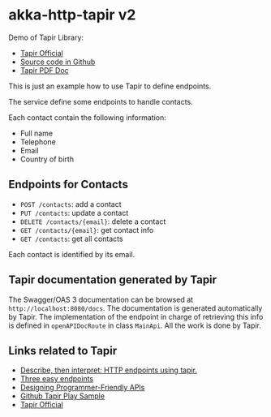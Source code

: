 # akka-http-tapir v2

Demo of Tapir Library:

- [Tapir Official](https://tapir.softwaremill.com/en/latest/)
- [Source code in Github](https://github.com/softwaremill/tapir)
- [Tapir PDF Doc](https://tapir.softwaremill.com/_/downloads/en/v0.18.3/pdf/)

This is just an example how to use Tapir to define endpoints.

The service define some endpoints to handle contacts.

Each contact contain the following information:

- Full name
- Telephone
- Email
- Country of birth

## Endpoints for Contacts

- `POST /contacts`: add a contact
- `PUT /contacts`: update a contact
- `DELETE /contacts/{email}`: delete a contact
- `GET /contacts/{email}`: get contact info
- `GET /contacts`: get all contacts

Each contact is identified by its email.

## Tapir documentation generated by Tapir 

The Swagger/OAS 3 documentation can be browsed at `http://localhost:8080/docs`.
The documentation is generated automatically by Tapir. The implementation of the endpoint in charge of retrieving this info is defined in `openAPIDocRoute` in class `MainApi`. All the work is done by Tapir.

## Links related to Tapir

- [Describe, then interpret: HTTP endpoints using tapir.](https://blog.softwaremill.com/describe-then-interpret-http-endpoints-using-tapir-ac139ba565b0)
- [Three easy endpoints](https://blog.softwaremill.com/three-easy-endpoints-a6cbd52b0a6e)
- [Designing Programmer-Friendly APIs](https://www.youtube.com/watch?v=I3loMuHnYqw)
- [Github Tapir Play Sample](https://github.com/gaeljw/tapir-play-sample)
- [Tapir Official](https://github.com/softwaremill/tapir)

